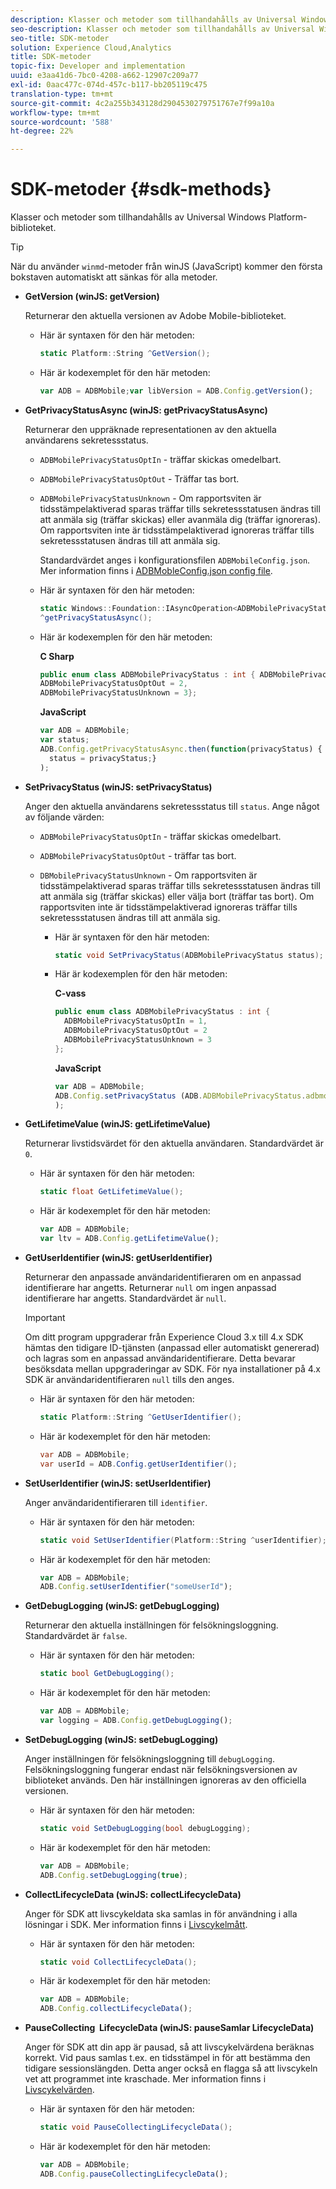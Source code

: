 ```yaml
---
description: Klasser och metoder som tillhandahålls av Universal Windows Platform-biblioteket.
seo-description: Klasser och metoder som tillhandahålls av Universal Windows Platform-biblioteket.
seo-title: SDK-metoder
solution: Experience Cloud,Analytics
title: SDK-metoder
topic-fix: Developer and implementation
uuid: e3aa41d6-7bc0-4208-a662-12907c209a77
exl-id: 0aac477c-074d-457c-b117-bb205119c475
translation-type: tm+mt
source-git-commit: 4c2a255b343128d2904530279751767e7f99a10a
workflow-type: tm+mt
source-wordcount: '588'
ht-degree: 22%

---
```


# SDK-metoder {#sdk-methods}

Klasser och metoder som tillhandahålls av Universal Windows Platform-biblioteket.

>[!TIP]
>
>När du använder `winmd`-metoder från winJS (JavaScript) kommer den första bokstaven automatiskt att sänkas för alla metoder.

* **GetVersion (winJS: getVersion)**

   Returnerar den aktuella versionen av Adobe Mobile-biblioteket.

   * Här är syntaxen för den här metoden:

      ```csharp
      static Platform::String ^GetVersion();
      ```

   * Här är kodexemplet för den här metoden:

      ```js
      var ADB = ADBMobile;var libVersion = ADB.Config.getVersion();
      ```

* **GetPrivacyStatusAsync (winJS: getPrivacyStatusAsync)**

   Returnerar den uppräknade representationen av den aktuella användarens sekretessstatus.

   * `ADBMobilePrivacyStatusOptIn` - träffar skickas omedelbart.
   * `ADBMobilePrivacyStatusOptOut` - Träffar tas bort.
   * `ADBMobilePrivacyStatusUnknown` - Om rapportsviten är tidsstämpelaktiverad sparas träffar tills sekretessstatusen ändras till att anmäla sig (träffar skickas) eller avanmäla dig (träffar ignoreras). Om rapportsviten inte är tidsstämpelaktiverad ignoreras träffar tills sekretessstatusen ändras till att anmäla sig.

      Standardvärdet anges i konfigurationsfilen `ADBMobileConfig.json`. Mer information finns i [ADBMobleConfig.json config file](/help/universal-windows/c-configuration/c.json.md).

   * Här är syntaxen för den här metoden:

      ```csharp
      static Windows::Foundation::IAsyncOperation<ADBMobilePrivacyStatus>
      ^getPrivacyStatusAsync();
      ```

   * Här är kodexemplen för den här metoden:

      **C Sharp**

      ```csharp
      public enum class ADBMobilePrivacyStatus : int { ADBMobilePrivacyStatusOptIn = 1, 
      ADBMobilePrivacyStatusOptOut = 2, 
      ADBMobilePrivacyStatusUnknown = 3};
      ```

      **JavaScript**

      ```javascript
      var ADB = ADBMobile;
      var status;
      ADB.Config.getPrivacyStatusAsync.then(function(privacyStatus) {
        status = privacyStatus;}
      );
      ```

* **SetPrivacyStatus (winJS: setPrivacyStatus)**

   Anger den aktuella användarens sekretessstatus till `status`. Ange något av följande värden:
   * `ADBMobilePrivacyStatusOptIn` - träffar skickas omedelbart.
   * `ADBMobilePrivacyStatusOptOut` - träffar tas bort.
   * `DBMobilePrivacyStatusUnknown` - Om rapportsviten är tidsstämpelaktiverad sparas träffar tills sekretessstatusen ändras till att anmäla sig (träffar skickas) eller välja bort (träffar tas bort). Om rapportsviten inte är tidsstämpelaktiverad ignoreras träffar tills sekretessstatusen ändras till att anmäla sig.

      * Här är syntaxen för den här metoden:

         ```csharp
         static void SetPrivacyStatus(ADBMobilePrivacyStatus status);
         ```

      * Här är kodexemplen för den här metoden:

         **C-vass**

         ```csharp
         public enum class ADBMobilePrivacyStatus : int { 
           ADBMobilePrivacyStatusOptIn = 1, 
           ADBMobilePrivacyStatusOptOut = 2
           ADBMobilePrivacyStatusUnknown = 3
         };
         ```

         **JavaScript**

         ```js
         var ADB = ADBMobile;
         ADB.Config.setPrivacyStatus (ADB.ADBMobilePrivacyStatus.adbmobilePrivacyStatusOptIn
         );
         ```

* **GetLifetimeValue (winJS: getLifetimeValue)**

   Returnerar livstidsvärdet för den aktuella användaren. Standardvärdet är `0`.

   * Här är syntaxen för den här metoden:

      ```csharp
      static float GetLifetimeValue(); 
      ```

   * Här är kodexemplet för den här metoden:

      ```js
      var ADB = ADBMobile;
      var ltv = ADB.Config.getLifetimeValue();
      ```

* **GetUserIdentifier (winJS: getUserIdentifier)**

   Returnerar den anpassade användaridentifieraren om en anpassad identifierare har angetts. Returnerar `null` om ingen anpassad identifierare har angetts.
Standardvärdet är `null`.

   >[!IMPORTANT]
   >
   >Om ditt program uppgraderar från Experience Cloud 3.x till 4.x SDK hämtas den tidigare ID-tjänsten (anpassad eller automatiskt genererad) och lagras som en anpassad användaridentifierare. Detta bevarar besöksdata mellan uppgraderingar av SDK. För nya installationer på 4.x SDK är användaridentifieraren `null` tills den anges.

   * Här är syntaxen för den här metoden:

      ```csharp
      static Platform::String ^GetUserIdentifier(); 
      ```

   * Här är kodexemplet för den här metoden:

      ```csharp
      var ADB = ADBMobile;
      var userId = ADB.Config.getUserIdentifier(); 
      ```

* **SetUserIdentifier (winJS: setUserIdentifier)**

   Anger användaridentifieraren till `identifier`.

   * Här är syntaxen för den här metoden:

      ```csharp
      static void SetUserIdentifier(Platform::String ^userIdentifier); 
      ```

   * Här är kodexemplet för den här metoden:

      ```javascript
      var ADB = ADBMobile;
      ADB.Config.setUserIdentifier("someUserId");
      ```

* **GetDebugLogging (winJS: getDebugLogging)**

   Returnerar den aktuella inställningen för felsökningsloggning. Standardvärdet är `false`.

   * Här är syntaxen för den här metoden:

      ```csharp
      static bool GetDebugLogging();
      ```

   * Här är kodexemplet för den här metoden:

      ```javascript
      var ADB = ADBMobile;
      var logging = ADB.Config.getDebugLogging();
      ```

* **SetDebugLogging (winJS: setDebugLogging)**

   Anger inställningen för felsökningsloggning till `debugLogging`. Felsökningsloggning fungerar endast när felsökningsversionen av biblioteket används. Den här inställningen ignoreras av den officiella versionen.

   * Här är syntaxen för den här metoden:

      ```csharp
      static void SetDebugLogging(bool debugLogging);
      ```

   * Här är kodexemplet för den här metoden:

      ```js
      var ADB = ADBMobile;
      ADB.Config.setDebugLogging(true);
      ```

* **CollectLifecycleData (winJS: collectLifecycleData)**

   Anger för SDK att livscykeldata ska samlas in för användning i alla lösningar i SDK. Mer information finns i [Livscykelmått](/help/universal-windows/metrics.md).

   * Här är syntaxen för den här metoden:

      ```csharp
      static void CollectLifecycleData();
      ```

   * Här är kodexemplet för den här metoden:

      ```js
      var ADB = ADBMobile;
      ADB.Config.collectLifecycleData();
      ```

* **PauseCollecting &#x200B; LifecycleData (winJS: pauseSamlar &#x200B; LifecycleData)**

   Anger för SDK att din app är pausad, så att livscykelvärdena beräknas korrekt. Vid paus samlas t.ex. en tidsstämpel in för att bestämma den tidigare sessionslängden. Detta anger också en flagga så att livscykeln vet att programmet inte kraschade. Mer information finns i [Livscykelvärden](/help/universal-windows/metrics.md).

   * Här är syntaxen för den här metoden:

      ```csharp
      static void PauseCollectingLifecycleData();
      ```

   * Här är kodexemplet för den här metoden:

      ```js
      var ADB = ADBMobile;
      ADB.Config.pauseCollectingLifecycleData(); 
      ```
